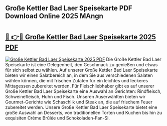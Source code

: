 ## Große Kettler Bad Laer Speisekarte PDF Download Online 2025 MAngn

# <h2><a href="http://gc8zql.nevu.top/?p=Gro%c3%9fe+Kettler+Bad+Laer+Speisekarte">🔗 👉🔴 Große Kettler Bad Laer Speisekarte 2025 PDF</a></h2>

[![Große Kettler Bad Laer Speisekarte 2025 PDF](https://i.imgur.com/dBaPXMq.png)](http://gc8zql.nevu.top/?p=Gro%c3%9fe+Kettler+Bad+Laer+Speisekarte)
Die Große Kettler Bad Laer Speisekarte ist eine Gelegenheit, den Geschmack zu genießen und etwas für sich selbst zu wählen. Auf unserer Große Kettler Bad Laer Speisekarte bieten wir einen Salatbereich an, in dem Sie aus verschiedenen Salaten wählen können, die mit frischen Zutaten für ein leichtes und leckeres Mittagessen zubereitet werden. Für Fleischliebhaber gibt es auf unserer Große Kettler Bad Laer Speisekarte eine Auswahl an Gerichten: Rindfleisch, Schweinefleisch, Huhn und Fisch. Unseren Auserwählten bieten wir Gourmet-Gerichte wie Schaschlik und Steak an, die auf frischem Feuer zubereitet werden. Unsere Große Kettler Bad Laer Speisekarte bietet eine große Auswahl an Desserts, von traditionellen Torten und Kuchen bis hin zu exquisiten Crème Brûlée und Schokoladen-Fan-Si.
